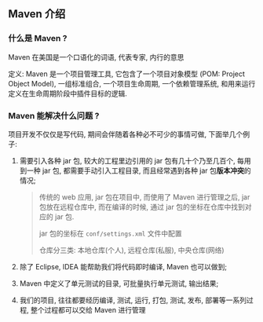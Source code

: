## Maven 介绍

### 什么是 Maven ?

Maven 在美国是一个口语化的词语, 代表专家, 内行的意思

定义: Maven 是一个项目管理工具, 它包含了一个项目对象模型 (POM: Project Object Model), 一组标准组合, 一个项目生命周期, 一个依赖管理系统, 和用来运行定义在生命周期阶段中插件目标的逻辑.



### Maven 能解决什么问题 ?

项目开发不仅仅是写代码, 期间会伴随着各种必不可少的事情可做, 下面举几个例子: 

1. 需要引入各种 jar 包, 较大的工程里边引用的 jar 包有几十个乃至几百个, 每用到一种 jar 包, 都需要手动引入工程目录, 而且经常遇到各种 jar 包**版本冲突**的情况;

   > 传统的 web 应用, jar 包在项目中, 而使用了 Maven 进行管理之后,  jar 包放在远程仓库中, 而在编译的时候, 通过  jar 包的坐标在仓库中找到对应的 jar 包.
   >
   > jar 包的坐标在 `conf/settings.xml` 文件中配置
   >
   > 仓库分三类: 本地仓库(个人), 远程仓库(私服), 中央仓库(网络)

2. 除了 Eclipse, IDEA 能帮助我们将代码即时编译, Maven 也可以做到;

3. Maven 中定义了单元测试的目录, 可批量执行单元测试, 输出结果;

4. 我们的项目, 往往都要经历编译, 测试, 运行, 打包, 测试, 发布, 部署等一系列过程, 整个过程都可以交给 Maven 进行管理



